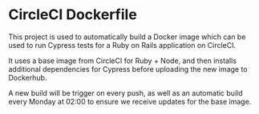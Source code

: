 # CircleCI Dockerfile

This project is used to automatically build a Docker image which can be used to run Cypress tests for a Ruby on Rails application on CircleCI.

It uses a base image from CircleCI for Ruby + Node, and then installs additional dependencies for Cypress before uploading the new image to Dockerhub.

A new build will be trigger on every push, as well as an automatic build every Monday at 02:00 to ensure we receive updates for the base image.
